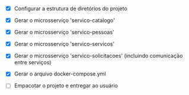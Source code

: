 - [x] Configurar a estrutura de diretórios do projeto
- [x] Gerar o microsserviço 'servico-catalogo'
- [x] Gerar o microsserviço 'servico-pessoas'
- [x] Gerar o microsserviço 'servico-servicos'
- [x] Gerar o microsserviço 'servico-solicitacoes' (incluindo comunicação entre serviços)
- [x] Gerar o arquivo docker-compose.yml
- [ ] Empacotar o projeto e entregar ao usuário

